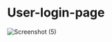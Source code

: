 # User-login-page




![Screenshot (5)](https://github.com/Madesh01/User-login-page/assets/137975779/6c32c39f-2da5-4cf7-adbe-432240639330)
